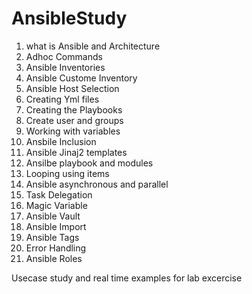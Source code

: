 # AnsibleStudy

1)  what is Ansible and Architecture
2)  Adhoc Commands
3)  Ansible Inventories
4)  Ansible Custome Inventory
5)  Ansible Host Selection
6)  Creating Yml files
7)  Creating the Playbooks
8)  Create user and groups 
9)  Working with variables
10)  Ansbile Inclusion
11)  Ansible Jinaj2 templates
12)  Ansilbe playbook and modules
13)  Looping using items
14)  Ansible asynchronous and parallel
15)  Task Delegation
16)  Magic Variable
17)  Ansible Vault
18)  Ansible Import
19)  Ansible Tags
20)  Error Handling
21)  Ansible Roles 


Usecase study and real time examples for lab excercise
